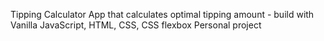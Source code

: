 Tipping Calculator
App that calculates optimal tipping amount - build with Vanilla JavaScript, HTML, CSS, CSS flexbox
Personal project



